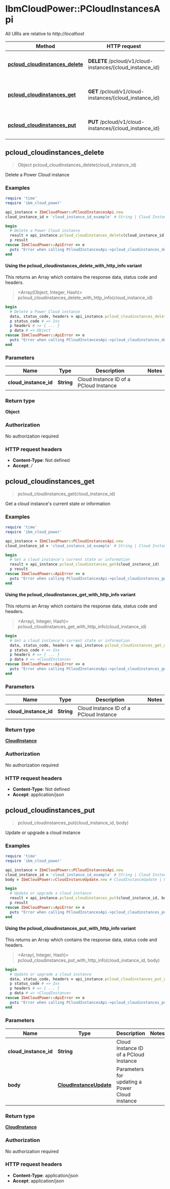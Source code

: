 # IbmCloudPower::PCloudInstancesApi

All URIs are relative to *http://localhost*

| Method | HTTP request | Description |
| ------ | ------------ | ----------- |
| [**pcloud_cloudinstances_delete**](PCloudInstancesApi.md#pcloud_cloudinstances_delete) | **DELETE** /pcloud/v1/cloud-instances/{cloud_instance_id} | Delete a Power Cloud instance |
| [**pcloud_cloudinstances_get**](PCloudInstancesApi.md#pcloud_cloudinstances_get) | **GET** /pcloud/v1/cloud-instances/{cloud_instance_id} | Get a cloud instance&#39;s current state or information |
| [**pcloud_cloudinstances_put**](PCloudInstancesApi.md#pcloud_cloudinstances_put) | **PUT** /pcloud/v1/cloud-instances/{cloud_instance_id} | Update or upgrade a cloud instance |


## pcloud_cloudinstances_delete

> Object pcloud_cloudinstances_delete(cloud_instance_id)

Delete a Power Cloud instance

### Examples

```ruby
require 'time'
require 'ibm_cloud_power'

api_instance = IbmCloudPower::PCloudInstancesApi.new
cloud_instance_id = 'cloud_instance_id_example' # String | Cloud Instance ID of a PCloud Instance

begin
  # Delete a Power Cloud instance
  result = api_instance.pcloud_cloudinstances_delete(cloud_instance_id)
  p result
rescue IbmCloudPower::ApiError => e
  puts "Error when calling PCloudInstancesApi->pcloud_cloudinstances_delete: #{e}"
end
```

#### Using the pcloud_cloudinstances_delete_with_http_info variant

This returns an Array which contains the response data, status code and headers.

> <Array(Object, Integer, Hash)> pcloud_cloudinstances_delete_with_http_info(cloud_instance_id)

```ruby
begin
  # Delete a Power Cloud instance
  data, status_code, headers = api_instance.pcloud_cloudinstances_delete_with_http_info(cloud_instance_id)
  p status_code # => 2xx
  p headers # => { ... }
  p data # => Object
rescue IbmCloudPower::ApiError => e
  puts "Error when calling PCloudInstancesApi->pcloud_cloudinstances_delete_with_http_info: #{e}"
end
```

### Parameters

| Name | Type | Description | Notes |
| ---- | ---- | ----------- | ----- |
| **cloud_instance_id** | **String** | Cloud Instance ID of a PCloud Instance |  |

### Return type

**Object**

### Authorization

No authorization required

### HTTP request headers

- **Content-Type**: Not defined
- **Accept**: */*


## pcloud_cloudinstances_get

> <CloudInstance> pcloud_cloudinstances_get(cloud_instance_id)

Get a cloud instance's current state or information

### Examples

```ruby
require 'time'
require 'ibm_cloud_power'

api_instance = IbmCloudPower::PCloudInstancesApi.new
cloud_instance_id = 'cloud_instance_id_example' # String | Cloud Instance ID of a PCloud Instance

begin
  # Get a cloud instance's current state or information
  result = api_instance.pcloud_cloudinstances_get(cloud_instance_id)
  p result
rescue IbmCloudPower::ApiError => e
  puts "Error when calling PCloudInstancesApi->pcloud_cloudinstances_get: #{e}"
end
```

#### Using the pcloud_cloudinstances_get_with_http_info variant

This returns an Array which contains the response data, status code and headers.

> <Array(<CloudInstance>, Integer, Hash)> pcloud_cloudinstances_get_with_http_info(cloud_instance_id)

```ruby
begin
  # Get a cloud instance's current state or information
  data, status_code, headers = api_instance.pcloud_cloudinstances_get_with_http_info(cloud_instance_id)
  p status_code # => 2xx
  p headers # => { ... }
  p data # => <CloudInstance>
rescue IbmCloudPower::ApiError => e
  puts "Error when calling PCloudInstancesApi->pcloud_cloudinstances_get_with_http_info: #{e}"
end
```

### Parameters

| Name | Type | Description | Notes |
| ---- | ---- | ----------- | ----- |
| **cloud_instance_id** | **String** | Cloud Instance ID of a PCloud Instance |  |

### Return type

[**CloudInstance**](CloudInstance.md)

### Authorization

No authorization required

### HTTP request headers

- **Content-Type**: Not defined
- **Accept**: application/json


## pcloud_cloudinstances_put

> <CloudInstance> pcloud_cloudinstances_put(cloud_instance_id, body)

Update or upgrade a cloud instance

### Examples

```ruby
require 'time'
require 'ibm_cloud_power'

api_instance = IbmCloudPower::PCloudInstancesApi.new
cloud_instance_id = 'cloud_instance_id_example' # String | Cloud Instance ID of a PCloud Instance
body = IbmCloudPower::CloudInstanceUpdate.new # CloudInstanceUpdate | Parameters for updating a Power Cloud instance

begin
  # Update or upgrade a cloud instance
  result = api_instance.pcloud_cloudinstances_put(cloud_instance_id, body)
  p result
rescue IbmCloudPower::ApiError => e
  puts "Error when calling PCloudInstancesApi->pcloud_cloudinstances_put: #{e}"
end
```

#### Using the pcloud_cloudinstances_put_with_http_info variant

This returns an Array which contains the response data, status code and headers.

> <Array(<CloudInstance>, Integer, Hash)> pcloud_cloudinstances_put_with_http_info(cloud_instance_id, body)

```ruby
begin
  # Update or upgrade a cloud instance
  data, status_code, headers = api_instance.pcloud_cloudinstances_put_with_http_info(cloud_instance_id, body)
  p status_code # => 2xx
  p headers # => { ... }
  p data # => <CloudInstance>
rescue IbmCloudPower::ApiError => e
  puts "Error when calling PCloudInstancesApi->pcloud_cloudinstances_put_with_http_info: #{e}"
end
```

### Parameters

| Name | Type | Description | Notes |
| ---- | ---- | ----------- | ----- |
| **cloud_instance_id** | **String** | Cloud Instance ID of a PCloud Instance |  |
| **body** | [**CloudInstanceUpdate**](CloudInstanceUpdate.md) | Parameters for updating a Power Cloud instance |  |

### Return type

[**CloudInstance**](CloudInstance.md)

### Authorization

No authorization required

### HTTP request headers

- **Content-Type**: application/json
- **Accept**: application/json

